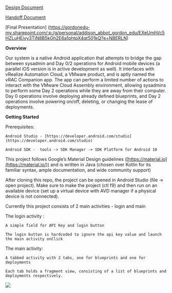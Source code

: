 
[Design Document](https://docs.google.com/document/d/1Yp_233WN9cNtULJj9XZQR-F6fzW6qVobK3mI7Yx2ToQ/edit?usp=sharing)

[Handoff Document](https://docs.google.com/document/d/1Bu1i-rRUlzmKqpDJdNWhol64u49c6dMTqTzAZ_nW2oM/edit?usp=sharing)

[Final Presentation] (https://gordonedu-my.sharepoint.com/:p:/g/personal/addison_abbot_gordon_edu/EXeUmhVc5HZLuHEivy3TiN8B5kGh2E6a1phtpX4qt501kQ?e=NBERLN)

**Overview**

Our system is a native Android application that attempts to bridge the gap between sysadmin and Day 0/2 operations for Android mobile devices (a parallel iOS version is in active development as well). It interfaces with vRealize Automation Cloud, a VMware product, and is aptly named the vRAC Companion app. The app can perform a limited number of actions to interact with the VMware Cloud Assembly environment, allowing sysadmins to perform some Day 2 operations while they are away from their computer. Day 0 operations involve deploying already defined blueprints, and Day 2 operations involve powering on/off, deleting, or changing the lease of deployments.

**Getting Started**

Prerequisites:

    Android Studio - [https://developer.android.com/studio](https://developer.android.com/studio)

    Android SDK -  tools -> SDK Manager -> SDK Platform for Android 10

This project follows Google’s Material Design guidelines ([https://material.io](https://material.io/)) and is written in Java (chosen over Kotlin for its familiar syntax, ample documentation, and wide community support)

	
After cloning this repo, the project can be opened in Android Studio (file -> open project). Make sure to make the project (ctl f9) and then run on an available device (set up a virtual device with AVD manager if a physical device is not connected).

Currently this project consists of 2 main activities - login and main

The login activity :

	A simple field for API Key and login button

	The login button is hardcoded to ignore the api key value and launch the main activity onClick

The main activity:

	A tabbed activity with 2 tabs, one for blueprints and one for deployments

	Each tab holds a fragment view, consisting of a list of blueprints and deployments respectively.

![](https://github.com/gordon-cs/nimbus/workflows/build/badge.svg)
